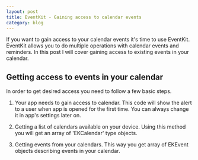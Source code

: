```yaml
---
layout: post
title: EventKit - Gaining access to calendar events
category: blog
---
```

If you want to gain access to your calendar events it's time to use EventKit. EventKit allows you to do multiple operations with calendar events and reminders. In this post I will cover gaining access to existing events in your calendar.

Getting access to events in your calendar
---
In order to get desired access you need to follow a few basic steps.

1. Your app needs to gain access to calendar. This code will show the alert to a user when app is opened for the 	first time. You can always change it in app's settings later on.
	<script src="https://gist.github.com/Eluss/ce81bc07f90cb7c14055.js"></script>

2. Getting a list of calendars available on your device. Using this method you will get an array of 'EKCalendar' 	type objects.
	<script src="https://gist.github.com/Eluss/1533b5aa461ddc612cab.js"></script>

3. Getting events from your calendars. This way you get array of EKEvent objects describing events in	 your calendar.
	<script src="https://gist.github.com/Eluss/1a788b0d3d3d310ca1cf.js"></script>
